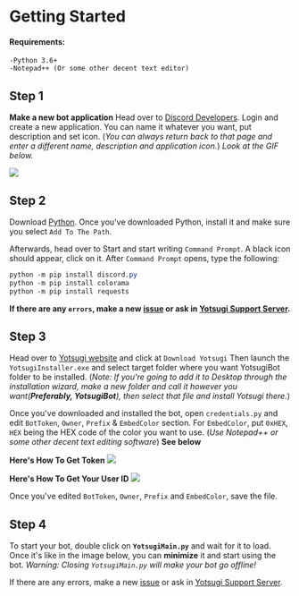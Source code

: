 # Getting Started



#### Requirements:
```
-Python 3.6+
-Notepad++ (Or some other decent text editor)
```


## Step 1
**Make a new bot application**
Head over to [Discord Developers](https://discordapp.com/developers/applications/me).
Login and create a new application. You can name it whatever you want, put description and set icon. (*You can always return back to that page and enter a different name, description and application icon.*)
*Look at the GIF below.*

![](http://i.imgur.com/5HaHpT0.gif)


## Step 2
Download [Python](https://www.python.org/ftp/python/3.6.2/python-3.6.2.exe).
Once you've downloaded Python, install it and make sure you select `Add To The Path`.

Afterwards, head over to Start and start writing `Command Prompt`. A black icon should appear, click on it.
After `Command Prompt` opens, type the following: 

```css
python -m pip install discord.py
python -m pip install colorama
python -m pip install requests
```

**If there are any `errors`, make a new [issue](https://github.com/Kyousei/YotsugiBot/issues) or ask in [Yotsugi Support Server](https://discord.gg/Fj9uwmT).**



## Step 3

Head over to [Yotsugi website](https://yotsugibot.github.io) and click at `Download Yotsugi`
Then launch the `YotsugiInstaller.exe` and select target folder where you want YotsugiBot folder to be installed. (*Note: If you're going to add it to Desktop through the installation wizard, make a new folder and call it however you want(**Preferably, YotsugiBot**), then select that file and install Yotsugi there.*)

Once you've downloaded and installed the bot, open `credentials.py` and edit `BotToken`, `Owner`, `Prefix` & `EmbedColor` section. 
For `EmbedColor`, put `0xHEX`, `HEX` being the HEX code of the color you want to use.
(*Use Notepad++ or some other decent text editing software*)
**See below**

**Here's How To Get Token**
![](http://i.imgur.com/jMHu1SQ.gif)


**Here's How To Get Your User ID**
![](http://g.recordit.co/iUm1PONr8i.gif)

Once you've edited `BotToken`, `Owner`, `Prefix` and `EmbedColor`, save the file.



## Step 4

To start your bot, double click on **`YotsugiMain.py`** and wait for it to load.
Once it's like in the image below, you can **minimize** it and start using the bot. *Warning: Closing `YotsugiMain.py` will make your bot go offline!*


If there are any errors, make a new [issue](https://github.com/Kyousei/YotsugiBot/issues) or ask in [Yotsugi Support Server](https://discord.gg/Fj9uwmT).